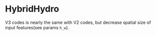 # HybridHydro

V3 codes is nearly the same with V2 codes, but decrease spatial size of input features(see params `h_w`).
